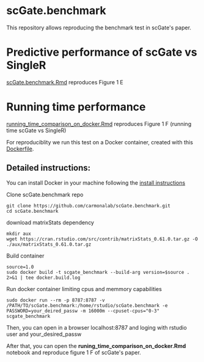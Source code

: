 # scGate.benchmark
This repository allows reproducing the benchmark test in scGate's paper.

# Predictive performance of scGate vs SingleR
[scGate.benchmark.Rmd](https://github.com/carmonalab/scGate.benchmark/blob/master/scGate.benchmark.Rmd) reproduces Figure 1 E

# Running time performance

[running_time_comparison_on_docker.Rmd](https://github.com/carmonalab/scGate.benchmark/blob/master/runing_time_comparison_on_docker.Rmd) reproduces Figure 1 F (running time scGate vs SingleR)

For reproduciblity we run this test on a Docker container, created with this [Dockerfile](https://github.com/carmonalab/scGate.benchmark/blob/master/Dockerfile). 

## Detailed instructions:

You can install Docker in your machine following the [install instructions](https://docs.docker.com/engine/install/)

Clone scGate.benchmark repo
```
git clone https://github.com/carmonalab/scGate.benchmark.git
cd scGate.benchmark
``` 

download matrixStats dependency 
```
mkdir aux
wget https://cran.rstudio.com/src/contrib/matrixStats_0.61.0.tar.gz -O ./aux/matrixStats_0.61.0.tar.gz
```

Build container
```
source=1.0
sudo docker build -t scgate_benchmark --build-arg version=$source . 2>&1 | tee docker.build.log
```

Run docker container limiting cpus and memmory capabilities
```
sudo docker run --rm -p 8787:8787 -v /PATH/TO/scGate.benchmark:/home/rstudio/scGate.benchmark -e PASSWORD=your_deired_passw -m 16000m --cpuset-cpus="0-3"  scgate_benchmark
```

Then, you can open in a browser localhost:8787 and loging with rstudio user and your_desired_passw

After that, you can open the **runing_time_comparison_on_docker.Rmd** notebook and reproduce figure 1 F of scGate's paper.
